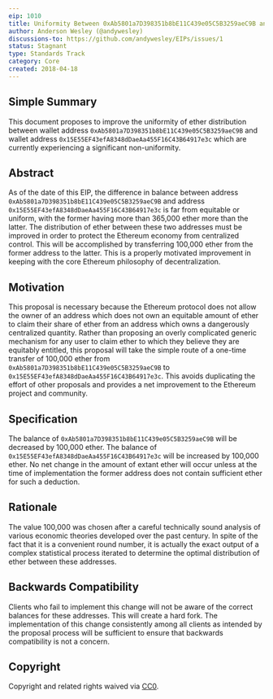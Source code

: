 ```yaml
---
eip: 1010
title: Uniformity Between 0xAb5801a7D398351b8bE11C439e05C5B3259aeC9B and 0x15E55EF43efA8348dDaeAa455F16C43B64917e3c
author: Anderson Wesley (@andywesley)
discussions-to: https://github.com/andywesley/EIPs/issues/1
status: Stagnant
type: Standards Track
category: Core
created: 2018-04-18
---
```


## Simple Summary

This document proposes to improve the uniformity of ether distribution
between wallet address `0xAb5801a7D398351b8bE11C439e05C5B3259aeC9B` and
wallet address `0x15E55EF43efA8348dDaeAa455F16C43B64917e3c` which are
currently experiencing a significant non-uniformity.

## Abstract

As of the date of this EIP, the difference in balance between
address `0xAb5801a7D398351b8bE11C439e05C5B3259aeC9B` and address
`0x15E55EF43efA8348dDaeAa455F16C43B64917e3c` is far from equitable
or uniform, with the former having more than 365,000 ether
more than the latter. The distribution of ether between these two
addresses must be improved in order to protect the Ethereum economy
from centralized control. This will be accomplished by transferring
100,000 ether from the former address to the latter. This is a properly
motivated improvement in keeping with the core Ethereum philosophy of
decentralization.

## Motivation

This proposal is necessary because the Ethereum protocol does not allow
the owner of an address which does not own an equitable amount of ether
to claim their share of ether from an address which owns a dangerously
centralized quantity. Rather than proposing an overly complicated generic
mechanism for any user to claim ether to which they believe they are
equitably entitled, this proposal will take the simple route of a one-time
transfer of 100,000 ether from `0xAb5801a7D398351b8bE11C439e05C5B3259aeC9B`
to `0x15E55EF43efA8348dDaeAa455F16C43B64917e3c`. This avoids duplicating
the effort of other proposals and provides a net improvement to the
Ethereum project and community.

## Specification

The balance of `0xAb5801a7D398351b8bE11C439e05C5B3259aeC9B` will be decreased
by 100,000 ether. The balance of `0x15E55EF43efA8348dDaeAa455F16C43B64917e3c`
will be increased by 100,000 ether. No net change in the amount of extant
ether will occur unless at the time of implementation the former address does not
contain sufficient ether for such a deduction.

## Rationale

The value 100,000 was chosen after a careful technically sound analysis of various economic theories
developed over the past century. In spite of the fact that it is a convenient round
number, it is actually the exact output of a complex statistical process iterated to
determine the optimal distribution of ether between these addresses.

## Backwards Compatibility

Clients who fail to implement this change will not be aware of the correct balances
for these addresses. This will create a hard fork. The implementation of this change
consistently among all clients as intended by the proposal process will be sufficient
to ensure that backwards compatibility is not a concern.

## Copyright
Copyright and related rights waived via [CC0](../LICENSE.md).
